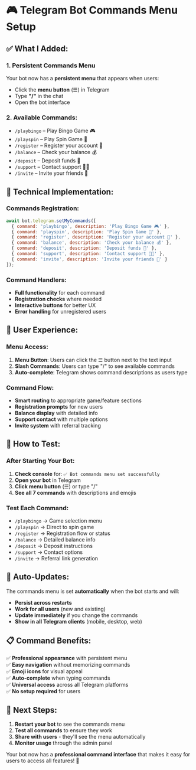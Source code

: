 # 🎮 Telegram Bot Commands Menu Setup

## ✅ **What I Added:**

### **1. Persistent Commands Menu**
Your bot now has a **persistent menu** that appears when users:
- Click the **menu button** (☰) in Telegram
- Type **"/"** in the chat
- Open the bot interface

### **2. Available Commands:**
- `/playbingo` – Play Bingo Game 🎮
- `/playspin` – Play Spin Game 🎰  
- `/register` – Register your account 📱
- `/balance` – Check your balance 💰
- `/deposit` – Deposit funds 🏦
- `/support` – Contact support 👨‍💻
- `/invite` – Invite your friends 👥

## 🔧 **Technical Implementation:**

### **Commands Registration:**
```javascript
await bot.telegram.setMyCommands([
  { command: 'playbingo', description: 'Play Bingo Game 🎮' },
  { command: 'playspin', description: 'Play Spin Game 🎰' },
  { command: 'register', description: 'Register your account 📱' },
  { command: 'balance', description: 'Check your balance 💰' },
  { command: 'deposit', description: 'Deposit funds 🏦' },
  { command: 'support', description: 'Contact support 👨‍💻' },
  { command: 'invite', description: 'Invite your friends 👥' }
]);
```

### **Command Handlers:**
- **Full functionality** for each command
- **Registration checks** where needed
- **Interactive buttons** for better UX
- **Error handling** for unregistered users

## 📱 **User Experience:**

### **Menu Access:**
1. **Menu Button**: Users can click the ☰ button next to the text input
2. **Slash Commands**: Users can type "/" to see available commands
3. **Auto-complete**: Telegram shows command descriptions as users type

### **Command Flow:**
- **Smart routing** to appropriate game/feature sections
- **Registration prompts** for new users
- **Balance display** with detailed info
- **Support contact** with multiple options
- **Invite system** with referral tracking

## 🚀 **How to Test:**

### **After Starting Your Bot:**
1. **Check console** for: `✅ Bot commands menu set successfully`
2. **Open your bot** in Telegram
3. **Click menu button** (☰) or type "/"
4. **See all 7 commands** with descriptions and emojis

### **Test Each Command:**
- `/playbingo` → Game selection menu
- `/playspin` → Direct to spin game
- `/register` → Registration flow or status
- `/balance` → Detailed balance info
- `/deposit` → Deposit instructions
- `/support` → Contact options
- `/invite` → Referral link generation

## 🔄 **Auto-Updates:**

The commands menu is set **automatically** when the bot starts and will:
- **Persist across restarts**
- **Work for all users** (new and existing)
- **Update immediately** if you change the commands
- **Show in all Telegram clients** (mobile, desktop, web)

## 📋 **Command Benefits:**

✅ **Professional appearance** with persistent menu  
✅ **Easy navigation** without memorizing commands  
✅ **Emoji icons** for visual appeal  
✅ **Auto-complete** when typing commands  
✅ **Universal access** across all Telegram platforms  
✅ **No setup required** for users  

## 🎯 **Next Steps:**

1. **Restart your bot** to see the commands menu
2. **Test all commands** to ensure they work
3. **Share with users** - they'll see the menu automatically
4. **Monitor usage** through the admin panel

Your bot now has a **professional command interface** that makes it easy for users to access all features! 🚀
